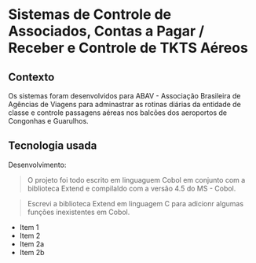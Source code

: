 # Sistemas de Controle de Associados, Contas a Pagar / Receber e Controle de TKTS Aéreos

## Contexto
Os sistemas foram desenvolvidos para ABAV - Associação Brasileira de Agências de Viagens para adminastrar as rotinas diárias da entidade de classe e controle passagens aéreas nos balcões dos aeroportos de Congonhas e Guarulhos.

## Tecnologia usada

Desenvolvimento:
> O projeto foi todo escrito em linguaguem Cobol em conjunto com a biblioteca Extend e compilaldo com a versão 4.5 do MS - Cobol. 

> Escrevi a biblioteca Extend em linguagem C para adicionr algumas funções inexistentes em Cobol.

* Item 1
* Item 2
* Item 2a
* Item 2b
